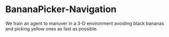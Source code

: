 # BananaPicker-Navigation
We train an agent to manuver in a 3-D environment avoiding black bananas and picking yellow ones as fast as possible.

